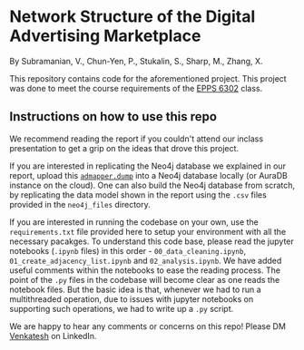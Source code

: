 # Network Structure of the Digital Advertising Marketplace
By Subramanian, V., Chun-Yen, P., Stukalin, S., Sharp, M., Zhang, X.

This repository contains code for the aforementioned project. This project was done to meet the course requirements of the [EPPS 6302](https://catalog.utdallas.edu/2021/graduate/courses/epps6302) class.

## Instructions on how to use this repo
We recommend reading the report if you couldn't attend our inclass presentation to get a grip on the ideas that drove this project. 

If you are interested in replicating the Neo4j database we explained in our report, upload this [`admapper.dump`](https://drive.google.com/file/d/1JpYsUGDlpQP3Dvq--1P46Km03weGfIxF/view?usp=share_link) into a Neo4j database locally (or AuraDB instance on the cloud). One can also build the Neo4j database from scratch, by replicating the data model shown in the report using the `.csv` files provided in the `neo4j_files` directory.

If you are interested in running the codebase on your own, use the `requirements.txt` file provided here to setup your environment with all the necessary pacakges. To understand this code base, please read the jupyter notebooks (`.ipynb` files) in this order - `00_data_cleaning.ipynb`, `01_create_adjacency_list.ipynb` and `02_analysis.ipynb`. We have added useful comments within the notebooks to ease the reading process. The point of the `.py` files in the codebase will become clear as one reads the notebook files. But the basic idea is that, whenever we had to run a multithreaded operation, due to issues with jupyter notebooks on supporting such operations, we had to write up a `.py` script.

We are happy to hear any comments or concerns on this repo! Please DM [Venkatesh](https://www.linkedin.com/in/venkateshutd/) on LinkedIn.
